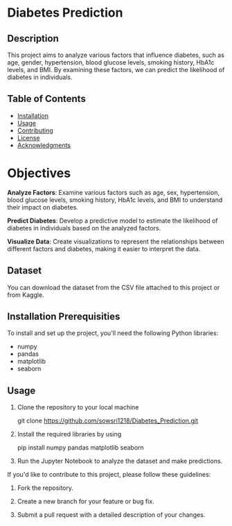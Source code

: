 # Diabetes Prediction

## Description
This project aims to analyze various factors that influence diabetes, such as age, gender, hypertension, blood glucose levels, smoking history, HbA1c levels, and BMI. By examining these factors, we can predict the likelihood of diabetes in individuals.

## Table of Contents
- [Installation](#installation)
- [Usage](#usage)
- [Contributing](#contributing)
- [License](#license)
- [Acknowledgments](#acknowledgments)

# Objectives

**Analyze Factors**: Examine various factors such as age, sex, hypertension, blood glucose levels, smoking history, HbA1c levels, and BMI to understand their impact on diabetes.

**Predict Diabetes**: Develop a predictive model to estimate the likelihood of diabetes in individuals based on the analyzed factors.

**Visualize Data**: Create visualizations to represent the relationships between different factors and diabetes, making it easier to interpret the data.

## Dataset

You can download the dataset from the CSV file attached to this project or from Kaggle.

## Installation Prerequisities

To install and set up the project, you'll need the following Python libraries:
- numpy
- pandas
- matplotlib
- seaborn



## Usage

1. Clone the repository to your local machine

      git clone https://github.com/sowsri1218/Diabetes_Prediction.git

2.	Install the required libraries by using

      pip install numpy pandas matplotlib seaborn

3.	Run the Jupyter Notebook to analyze the dataset and make predictions.

If you'd like to contribute to this project, please follow these guidelines:

1.	Fork the repository.

2.	Create a new branch for your feature or bug fix.

3.	Submit a pull request with a detailed description of your changes.




